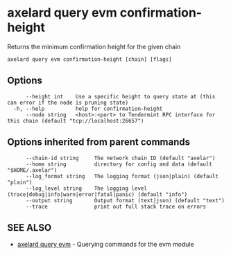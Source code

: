 # axelard query evm confirmation-height

Returns the minimum confirmation height for the given chain

```
axelard query evm confirmation-height [chain] [flags]
```

## Options

```
      --height int    Use a specific height to query state at (this can error if the node is pruning state)
  -h, --help          help for confirmation-height
      --node string   <host>:<port> to Tendermint RPC interface for this chain (default "tcp://localhost:26657")
```

## Options inherited from parent commands

```
      --chain-id string     The network chain ID (default "axelar")
      --home string         directory for config and data (default "$HOME/.axelar")
      --log_format string   The logging format (json|plain) (default "plain")
      --log_level string    The logging level (trace|debug|info|warn|error|fatal|panic) (default "info")
      --output string       Output format (text|json) (default "text")
      --trace               print out full stack trace on errors
```

## SEE ALSO

- [axelard query evm](/cli-docs/v0_27_0/axelard_query_evm) - Querying commands for the evm module
